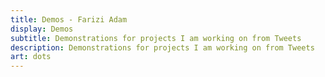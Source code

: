 ```yaml
---
title: Demos - Farizi Adam
display: Demos
subtitle: Demonstrations for projects I am working on from Tweets
description: Demonstrations for projects I am working on from Tweets
art: dots
---
```


<!-- @layout-full-width -->

<ListDemos />
